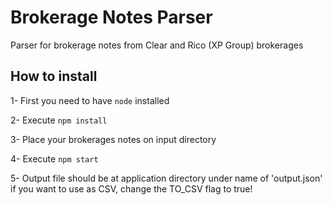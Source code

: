 # Brokerage Notes Parser
Parser for brokerage notes from Clear and Rico (XP Group) brokerages

## How to install
1- First you need to have `node` installed

2- Execute `npm install`

3- Place your brokerages notes on input directory

4- Execute `npm start`

5- Output file should be at application directory under name of 'output.json' if you want to use as CSV, change the TO_CSV flag to true!
